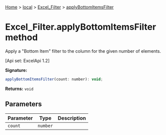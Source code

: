 [Home](./index) &gt; [local](local.md) &gt; [Excel\_Filter](local.excel_filter.md) &gt; [applyBottomItemsFilter](local.excel_filter.applybottomitemsfilter.md)

# Excel\_Filter.applyBottomItemsFilter method

Apply a "Bottom Item" filter to the column for the given number of elements. 

 \[Api set: ExcelApi 1.2\]

**Signature:**
```javascript
applyBottomItemsFilter(count: number): void;
```
**Returns:** `void`

## Parameters

|  Parameter | Type | Description |
|  --- | --- | --- |
|  `count` | `number` |  |

